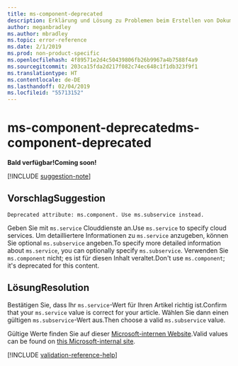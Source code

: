 ```yaml
---
title: ms-component-deprecated
description: Erklärung und Lösung zu Problemen beim Erstellen von Dokumentationsartikeln – ms-component-deprecated
author: meganbradley
ms.author: mbradley
ms.topic: error-reference
ms.date: 2/1/2019
ms.prod: non-product-specific
ms.openlocfilehash: 4f89571e2d4c50439806fb26b9967a4b7588f4a9
ms.sourcegitcommit: 203ca15fda2d217f082c74ec648c1f1db323f9f1
ms.translationtype: HT
ms.contentlocale: de-DE
ms.lasthandoff: 02/04/2019
ms.locfileid: "55713152"
---
```

# <a name="ms-component-deprecated"></a><span data-ttu-id="f6757-103">ms-component-deprecated</span><span class="sxs-lookup"><span data-stu-id="f6757-103">ms-component-deprecated</span></span>

<span data-ttu-id="f6757-104">**Bald verfügbar!**</span><span class="sxs-lookup"><span data-stu-id="f6757-104">**Coming soon!**</span></span>

[!INCLUDE [suggestion-note](includes/suggestion-note.md)]

## <a name="suggestion"></a><span data-ttu-id="f6757-105">Vorschlag</span><span class="sxs-lookup"><span data-stu-id="f6757-105">Suggestion</span></span>

`Deprecated attribute: ms.component. Use ms.subservice instead.`

<span data-ttu-id="f6757-106">Geben Sie mit `ms.service` Clouddienste an.</span><span class="sxs-lookup"><span data-stu-id="f6757-106">Use `ms.service` to specify cloud services.</span></span> <span data-ttu-id="f6757-107">Um detailliertere Informationen zu `ms.service` anzugeben, können Sie optional `ms.subservice` angeben.</span><span class="sxs-lookup"><span data-stu-id="f6757-107">To specify more detailed information about `ms.service`, you can optionally specify `ms.subservice`.</span></span> <span data-ttu-id="f6757-108">Verwenden Sie `ms.component` nicht; es ist für diesen Inhalt veraltet.</span><span class="sxs-lookup"><span data-stu-id="f6757-108">Don't use `ms.component`; it's deprecated for this content.</span></span>

## <a name="resolution"></a><span data-ttu-id="f6757-109">Lösung</span><span class="sxs-lookup"><span data-stu-id="f6757-109">Resolution</span></span>

<span data-ttu-id="f6757-110">Bestätigen Sie, dass Ihr `ms.service`-Wert für Ihren Artikel richtig ist.</span><span class="sxs-lookup"><span data-stu-id="f6757-110">Confirm that your `ms.service` value is correct for your article.</span></span> <span data-ttu-id="f6757-111">Wählen Sie dann einen gültigen `ms.subservice`-Wert aus.</span><span class="sxs-lookup"><span data-stu-id="f6757-111">Then choose a valid `ms.subservice` value.</span></span>

<span data-ttu-id="f6757-112">Gültige Werte finden Sie auf dieser [Microsoft-internen Website](https://docsmetadatatool.azurewebsites.net/whitelists).</span><span class="sxs-lookup"><span data-stu-id="f6757-112">Valid values can be found on [this Microsoft-internal site](https://docsmetadatatool.azurewebsites.net/whitelists).</span></span>

<!--make sure to add this file to your includes folder and verify the path-->
[!INCLUDE [validation-reference-help](includes/validation-reference-help.md)]
